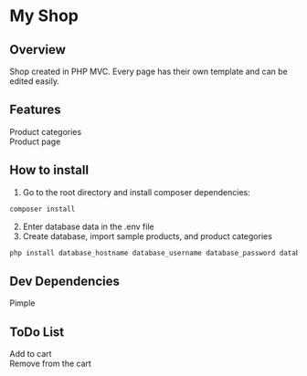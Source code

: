 # My Shop

## Overview

Shop created in PHP MVC. Every page has their own template and can be edited easily.



## Features

Product categories  
Product page



## How to install

1. Go to the root directory and install composer dependencies:
```bash
composer install
```
2. Enter database data in the .env file
3. Create database, import sample products, and product categories
```bash
php install database_hostname database_username database_password database_name
```



## Dev Dependencies

Pimple



## ToDo List

Add to cart  
Remove from the cart